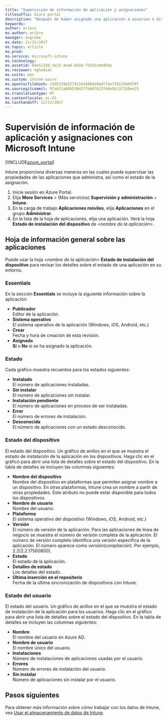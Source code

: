 ```yaml
---
title: "Supervisión de información de aplicación y asignaciones"
titlesuffix: Azure portal
description: "Después de haber asignado una aplicación a usuarios o dispositivos, use esta información para que le ayude a supervisar su estado."
keywords: 
author: erikre
ms.author: erikre
manager: angrobe
ms.date: 11/21/2017
ms.topic: article
ms.prod: 
ms.service: microsoft-intune
ms.technology: 
ms.assetid: 64e5133d-1e23-4ee6-b556-f5d32c0e95da
ms.reviewer: mghadial
ms.suite: ems
ms.custom: intune-azure
ms.openlocfilehash: cb95319d2574116d480de9bdf74ef36129d0970f
ms.sourcegitcommit: 9fabf1a8db53842f7b00762374de5b137158ee25
ms.translationtype: HT
ms.contentlocale: es-ES
ms.lasthandoff: 12/22/2017
---
```

# <a name="how-to-monitor-app-information-and-assignments-with-microsoft-intune"></a>Supervisión de información de aplicación y asignaciones con Microsoft Intune

[!INCLUDE[azure_portal](./includes/azure_portal.md)]

Intune proporciona diversas maneras en las cuales puede supervisar las propiedades de las aplicaciones que administra, así como el estado de la asignación.

1. Inicie sesión en Azure Portal.
2. Elija **More Services** >  (Más servicios) **Supervisión y administración** + **Intune**.
3. En la carga de trabajo **Aplicaciones móviles**, elija **Aplicaciones** en el grupo **Administrar**.
5. En la lista de la hoja de aplicaciones, elija una aplicación. Verá la hoja **Estado de instalación del dispositivo** de <*nombre de la aplicación*> .

## <a name="app-overview-blade"></a>Hoja de información general sobre las aplicaciones

Puede usar la hoja <*nombre de la aplicación*> **Estado de instalación del dispositivo** para revisar los detalles sobre el estado de una aplicación en su entorno.

### <a name="essentials"></a>Essentials

En la sección **Essentials** se incluye la siguiente información sobre la aplicación:

 - **Publicador**  
Editor de la aplicación.
 - **Sistema operativo**  
El sistema operativo de la aplicación (Windows, iOS, Android, etc.)
 - **Crear**  
Fecha y hora de creación de esta revisión.
 - **Asignado**  
**Sí** o **No** si se ha asignado la aplicación.

### <a name="status"></a>Estado
Cada gráfico muestra recuentos para los estados siguientes:

 - **Instalado**  
El número de aplicaciones instaladas.
 - **Sin instalar**  
El número de aplicaciones sin instalar.
 - **Instalación pendiente**  
El número de aplicaciones en proceso de ser instaladas.
 - **Error**  
El número de errores de instalación.
 - **Desconocida**  
El número de aplicaciones con un estado desconocido.

### <a name="device-status"></a>Estado del dispositivo

El estado del dispositivo. Un gráfico de anillos en el que se muestra el estado de instalación de la aplicación en los dispositivos. Haga clic en el gráfico para abrir una lista de detalles sobre el estado del dispositivo. En la tabla de detalles se incluyen las columnas siguientes:

 - **Nombre del dispositivo**  
Nombre del dispositivo en plataformas que permiten asignar nombre a un dispositivo. En otras plataformas, Intune crea un nombre a partir de otras propiedades. Este atributo no puede estar disponible para todos los dispositivos.
 - **Nombre de usuario**  
Nombre del usuario.
 - **Plataforma**  
El sistema operativo del dispositivo (Windows, iOS, Android, etc.)
 - **Versión**  
El número de versión de la aplicación. Para las aplicaciones de línea de negocio se muestra el número de versión completa de la aplicación. El número de versión completo identifica una versión específica de la aplicación. El número aparece como _versión_(_compilación_). Por ejemplo, 2.2(2.2.17560800).
 - **Estado**  
El estado de la aplicación.
 - **Detalles de estado**  
Los detalles del estado.
 - **Última inserción en el repositorio**  
Fecha de la última sincronización de dispositivos con Intune.


### <a name="user-status"></a>Estado del usuario

El estado del usuario. Un gráfico de anillos en el que se muestra el estado de instalación de la aplicación para los usuarios. Haga clic en el gráfico para abrir una lista de detalles sobre el estado del dispositivo. En la tabla de detalles se incluyen las columnas siguientes:
 - **Nombre**  
El nombre del usuario en Azure AD.
 - **Nombre de usuario**  
El nombre único del usuario.
 - **Instalaciones**  
Número de instalaciones de aplicaciones usadas por el usuario.
 - **Errores**  
Número de errores de instalación del usuario.
 - **Sin instalar**  
Número de aplicaciones sin instalar por el usuario.


## <a name="next-steps"></a>Pasos siguientes

Para obtener más información sobre cómo trabajar con los datos de Intune, vea [Usar el almacenamiento de datos de Intune](reports-nav-create-intune-reports.md).